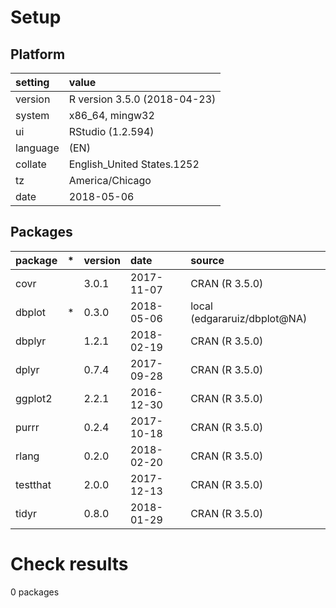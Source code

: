 # Setup

## Platform

|setting  |value                        |
|:--------|:----------------------------|
|version  |R version 3.5.0 (2018-04-23) |
|system   |x86_64, mingw32              |
|ui       |RStudio (1.2.594)            |
|language |(EN)                         |
|collate  |English_United States.1252   |
|tz       |America/Chicago              |
|date     |2018-05-06                   |

## Packages

|package  |*  |version |date       |source                       |
|:--------|:--|:-------|:----------|:----------------------------|
|covr     |   |3.0.1   |2017-11-07 |CRAN (R 3.5.0)               |
|dbplot   |*  |0.3.0   |2018-05-06 |local (edgararuiz/dbplot@NA) |
|dbplyr   |   |1.2.1   |2018-02-19 |CRAN (R 3.5.0)               |
|dplyr    |   |0.7.4   |2017-09-28 |CRAN (R 3.5.0)               |
|ggplot2  |   |2.2.1   |2016-12-30 |CRAN (R 3.5.0)               |
|purrr    |   |0.2.4   |2017-10-18 |CRAN (R 3.5.0)               |
|rlang    |   |0.2.0   |2018-02-20 |CRAN (R 3.5.0)               |
|testthat |   |2.0.0   |2017-12-13 |CRAN (R 3.5.0)               |
|tidyr    |   |0.8.0   |2018-01-29 |CRAN (R 3.5.0)               |

# Check results

0 packages




